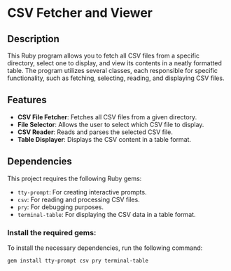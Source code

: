 # CSV Fetcher and Viewer

## Description
This Ruby program allows you to fetch all CSV files from a specific directory, select one to display, and view its contents in a neatly formatted table. The program utilizes several classes, each responsible for specific functionality, such as fetching, selecting, reading, and displaying CSV files.

## Features
- **CSV File Fetcher**: Fetches all CSV files from a given directory.
- **File Selector**: Allows the user to select which CSV file to display.
- **CSV Reader**: Reads and parses the selected CSV file.
- **Table Displayer**: Displays the CSV content in a table format.

## Dependencies

This project requires the following Ruby gems:

- `tty-prompt`: For creating interactive prompts.
- `csv`: For reading and processing CSV files.
- `pry`: For debugging purposes.
- `terminal-table`: For displaying the CSV data in a table format.

### Install the required gems:
To install the necessary dependencies, run the following command:

```bash
gem install tty-prompt csv pry terminal-table
